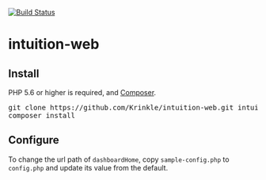 [![Build Status](https://travis-ci.org/Krinkle/intuition-web.svg?branch=master)](https://travis-ci.org/Krinkle/intuition-web)

# intuition-web

## Install

PHP 5.6 or higher is required, and [Composer](https://getcomposer.org).

<pre lang="sh">
git clone https://github.com/Krinkle/intuition-web.git intuition
composer install
</pre>


## Configure

To change the url path of `dashboardHome`, copy `sample-config.php` to
`config.php` and update its value from the default.
